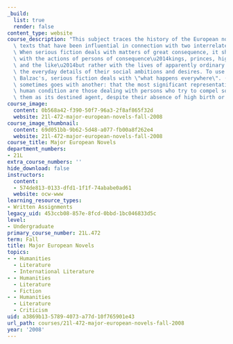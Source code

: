 ```yaml
---
_build:
  list: true
  render: false
content_type: website
course_description: "This subject traces the history of the European novel by studying\
  \ texts that have been influential in connection with two interrelated ideas. (1)\
  \ When serious fiction deals with matters of great consequence, it should not deal\
  \ with the actions of persons of consequence\u2014kings, princes, high elected officials\
  \ and the like\u2014but rather with the lives of apparently ordinary people and\
  \ the everyday details of their social ambitions and desires. To use a phrase of\
  \ Balzac's, serious fiction deals with \"what happens everywhere\". (2) This idea\
  \ sometimes goes with another: that the most significant representations of the\
  \ human condition are those dealing with persons who try to compel society to accept\
  \ them as its destined agent, despite their absence of high birth or inheritance.\n"
course_image:
  content: 0b568a42-f390-50f7-96a3-2f8af865f32d
  website: 21l-472-major-european-novels-fall-2008
course_image_thumbnail:
  content: 69d051bb-9b62-5d48-a077-fb00a8f262e4
  website: 21l-472-major-european-novels-fall-2008
course_title: Major European Novels
department_numbers:
- 21L
extra_course_numbers: ''
hide_download: false
instructors:
  content:
  - 574de813-0133-dfd1-1f1f-74ababe0ad61
  website: ocw-www
learning_resource_types:
- Written Assignments
legacy_uid: 453ccb08-857e-8fcd-0bbd-1bc046833d5c
level:
- Undergraduate
primary_course_number: 21L.472
term: Fall
title: Major European Novels
topics:
- - Humanities
  - Literature
  - International Literature
- - Humanities
  - Literature
  - Fiction
- - Humanities
  - Literature
  - Criticism
uid: a3869b13-5789-4073-a77d-10f765901e43
url_path: courses/21l-472-major-european-novels-fall-2008
year: '2008'
---
```

